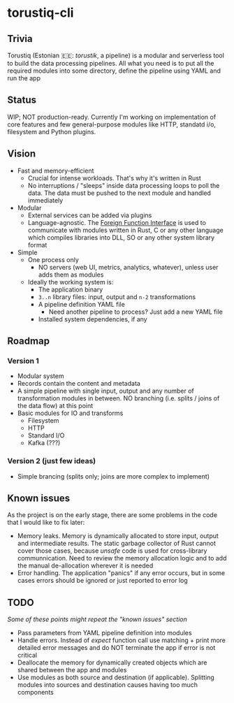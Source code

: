 # torustiq-cli

## Trivia

Torustiq (Estonian 🇪🇪: _torustik_, a pipeline) is a modular and serverless tool to build the data processing pipelines. All what you need is to put all the required modules into some directory, define the pipeline using YAML and run the app

## Status

WIP; NOT production-ready. Currently I'm working on implementation of core features and few general-purpose modules like HTTP, standatd i/o, filesystem and Python plugins.

## Vision

- Fast and memory-efficient
  - Crucial for intense workloads. That's why it's written in Rust
  - No interruptions / "sleeps" inside data processing loops to poll the data. The data must be pushed to the next module and handled immediately 
- Modular
  - External services can be added via plugins
  - Language-agnostic. The [Foreign Function Interface](https://en.wikipedia.org/wiki/Foreign_function_interface) is used to communicate with modules written in Rust, C or any other language which compiles libraries into DLL, SO or any other system library format
- Simple
  - One process only
    - NO servers (web UI, metrics, analytics, whatever), unless user adds them as modules
  - Ideally the working system is:
    - The application binary
    - `3..n` library files: input, output and `n-2` transformations
    - A pipeline definition YAML file
      - Need another pipeline to process? Just add a new YAML file
    - Installed system dependencies, if any

## Roadmap

### Version 1
- Modular system
- Records contain the content and metadata
- A simple pipeline with single input, output and any number of transformation modules in between. NO branching (i.e. splits / joins of the data flow) at this point
- Basic modules for IO and transforms
  - Filesystem
  - HTTP
  - Standard I/O
  - Kafka (???)

### Version 2 (just few ideas)
- Simple brancing (splits only; joins are more complex to implement)

## Known issues

As the project is on the early stage, there are some problems in the code that I would like to fix later:

- Memory leaks. Memory is dynamically allocated to store input, output and intermediate results. The static garbage collector of Rust cannot cover those cases, because _unsafe_ code is used for cross-library communnication. Need to review the memory allocation logic and to add the manual de-allocation wherever it is needed
- Error handling. The application "panics" if any error occurs, but in some cases errors should be ignored or just reported to error log

## TODO

_Some of these points might repeat the "known issues" section_

- Pass parameters from YAML pipeline definition into modules
- Handle errors. Instead of _expect_ function call use matching + print more detailed error messages and do NOT terminate the app if error is not critical
- Deallocate the memory for dynamically created objects which are shared between the app and modules
- Use modules as both source and destination (if applicable). Splitting modules into sources and destination causes having too much components